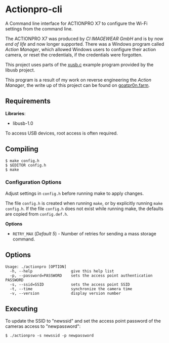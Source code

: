 # Actionpro-cli

A Command line interface for ACTIONPRO X7 to configure the Wi-Fi settings from the command line.

The ACTIONPRO X7 was produced by _CI IMAGEWEAR GmbH_ and is by now _end of life_ and now longer
supported. There was a Windows program called _Action Manager_, which allowed Windows users to
configure their action camera, or reset the credentials, if the credentials were forgotten.

This project uses parts of the [xusb.c](https://github.com/libusb/libusb/blob/master/examples/xusb.c)
example program provided by the libusb project.

This program is a result of my work on reverse engineering the _Action Manager_, the write up
of this project can be found on
[goatpr0n.farm](https://goatpr0n.farm/2021/08/reversing-an-eol-action-camera-usb-scsi-direct-access/).

## Requirements

**Libraries**:

- libusb-1.0

To access USB devices, root access is often required.

## Compiling

```
$ make config.h
$ $EDITOR config.h
$ make
```

### Configuration Options

Adjust settings in `config.h` before running make to apply changes.

The file `config.h` is created when running `make`, or by explicitly running `make config.h`.
If the file `config.h` does not exist while running make, the defaults are copied from `config.def.h`.

**Options**

- `RETRY_MAX` (_Default 5_) - Number of retries for sending a mass storage command.

## Options

```
Usage: ./actionpro [OPTION]
  -h, --help                 give this help list
  -p, --password=PASSWORD    sets the access point authentication PASSWORD
  -s, --ssid=SSID            sets the access point SSID
  -t, --time                 synchronize the camera time
  -v, --version              display version number
```

## Executing

To update the SSID to "newssid" and set the access point password of the cameras access
to "newpassword":

```
$ ./actionpro -s newssid -p newpassword
```
